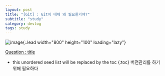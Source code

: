 ```yaml
---
layout: post
title: "[Git] : Git이 대체 왜 필요한거야?"
subtitle: "study"
category: devlog
tags: study
---
```


![image](https://git-scm.com/images/logo@2x.png){:.lead width="800" height="100" loading="lazy"}

[Question : title](https://www.acmicpc.net/problem/8958)

<!--more-->

* this unordered seed list will be replaced by the toc
{:toc}
버전관리를 하기 위해 필요하다

